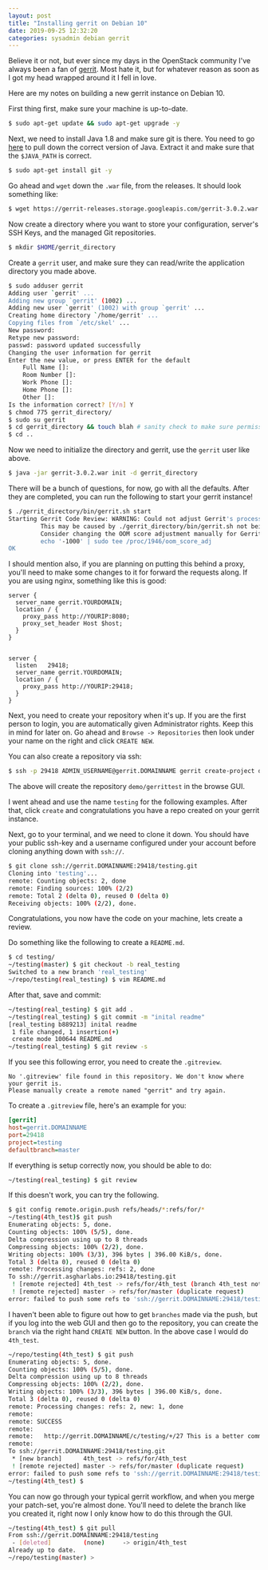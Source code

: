 ```yaml
---
layout: post
title: "Installing gerrit on Debian 10"
date: 2019-09-25 12:32:20
categories: sysadmin debian gerrit
---
```



Believe it or not, but ever since my days in the OpenStack community I've always
been a fan of [gerrit](https://www.gerritcodereview.com). Most hate it, but for
whatever reason as soon as I got my head wrapped around it I fell in love.

Here are my notes on building a new gerrit instance on Debian 10.

First thing first, make sure your machine is up-to-date.

```bash
$ sudo apt-get update && sudo apt-get upgrade -y
```

Next, we need to install Java 1.8 and make sure git is there. You need to go [here](http://www.oracle.com/technetwork/java/javase/downloads/index.html) to pull down the correct version of Java. Extract it
and make sure that the `$JAVA_PATH` is correct.

```bash
$ sudo apt-get install git -y
```

Go ahead and `wget` down the `.war` file, from the releases. It should look something like:

```bash
$ wget https://gerrit-releases.storage.googleapis.com/gerrit-3.0.2.war
```

Now create a directory where you want to store your configuration, server's SSH Keys, and
the managed Git repositories.

```bash
$ mkdir $HOME/gerrit_directory
```

Create a `gerrit` user, and make sure they can read/write the application directory you
made above.

```bash
$ sudo adduser gerrit
Adding user `gerrit' ...
Adding new group `gerrit' (1002) ...
Adding new user `gerrit' (1002) with group `gerrit' ...
Creating home directory `/home/gerrit' ...
Copying files from `/etc/skel' ...
New password:
Retype new password:
passwd: password updated successfully
Changing the user information for gerrit
Enter the new value, or press ENTER for the default
	Full Name []:
	Room Number []:
	Work Phone []:
	Home Phone []:
	Other []:
Is the information correct? [Y/n] Y
$ chmod 775 gerrit_directory/
$ sudo su gerrit
$ cd gerrit_directory && touch blah # sanity check to make sure permissions works
$ cd ..
```

Now we need to initialize the directory and gerrit, use the `gerrit` user like above.

```bash
$ java -jar gerrit-3.0.2.war init -d gerrit_directory
```

There will be a bunch of questions, for now, go with all the defaults.
After they are completed, you can run the following to start your gerrit instance!

```bash
$ ./gerrit_directory/bin/gerrit.sh start
Starting Gerrit Code Review: WARNING: Could not adjust Gerrit's process for the kernel's out-of-memory killer.
         This may be caused by ./gerrit_directory/bin/gerrit.sh not being run as root.
         Consider changing the OOM score adjustment manually for Gerrit's PID=1946 with e.g.:
         echo '-1000' | sudo tee /proc/1946/oom_score_adj
OK
```

I should mention also, if you are planning on putting this behind a proxy, you'll need
to make some changes to it for forward the requests along. If you are using nginx,
something like this is good:

```nginx
server {
  server_name gerrit.YOURDOMAIN;
  location / {
    proxy_pass http://YOURIP:8080;
    proxy_set_header Host $host;
  }
}


server {
  listen   29418;
  server_name gerrit.YOURDOMAIN;
  location / {
    proxy_pass http://YOURIP:29418;
  }
}
```

Next, you need to create your repository when it's up. If you are the first person to login,
you are automatically given Administrator rights. Keep this in mind for later on. Go ahead
and `Browse -> Repositories` then look under your name on the right and click `CREATE NEW`.

You can also create a repository via ssh:

```bash
$ ssh -p 29418 ADMIN_USERNAME@gerrit.DOMAINNAME gerrit create-project demo/gerrittest
```

The above will create the repository `demo/gerrittest` in the browse GUI.


I went ahead and use the name `testing` for the following examples. After that, click `create`
and congratulations you have a repo created on your gerrit instance.

Next, go to your terminal, and we need to clone it down. You should have your public ssh-key and
a username configured under your account before cloning anything down with `ssh://`.

```bash
$ git clone ssh://gerrit.DOMAINNAME:29418/testing.git
Cloning into 'testing'...
remote: Counting objects: 2, done
remote: Finding sources: 100% (2/2)
remote: Total 2 (delta 0), reused 0 (delta 0)
Receiving objects: 100% (2/2), done.
```

Congratulations, you now have the code on your machine, lets create a review.

Do something like the following to create a `README.md`.

```bash
$ cd testing/
~/testing(master) $ git checkout -b real_testing
Switched to a new branch 'real_testing'
~/repo/testing(real_testing) $ vim README.md
```

After that, save and commit:

```bash
~/testing(real_testing) $ git add .
~/testing(real_testing) $ git commit -m "inital readme"
[real_testing b889213] inital readme
 1 file changed, 1 insertion(+)
 create mode 100644 README.md
~/testing(real_testing) $ git review -s
```

If you see this following error, you need to create the `.gitreview`.

```
No '.gitreview' file found in this repository. We don't know where
your gerrit is.
Please manually create a remote named "gerrit" and try again.
```
To create a `.gitreview` file, here's an example for you:

```ini
[gerrit]
host=gerrit.DOMAINNAME
port=29418
project=testing
defaultbranch=master
```

If everything is setup correctly now, you should be able to do:

```bash
~/testing(real_testing) $ git review
```

If this doesn't work, you can try the following.

```bash
$ git config remote.origin.push refs/heads/*:refs/for/*
~/testing(4th_test)$ git push
Enumerating objects: 5, done.
Counting objects: 100% (5/5), done.
Delta compression using up to 8 threads
Compressing objects: 100% (2/2), done.
Writing objects: 100% (3/3), 396 bytes | 396.00 KiB/s, done.
Total 3 (delta 0), reused 0 (delta 0)
remote: Processing changes: refs: 2, done
To ssh://gerrit.asgharlabs.io:29418/testing.git
 ! [remote rejected] 4th_test -> refs/for/4th_test (branch 4th_test not found)
 ! [remote rejected] master -> refs/for/master (duplicate request)
error: failed to push some refs to 'ssh://gerrit.DOMAINNAME:29418/testing.git'
```

I haven't been able to figure out how to get `branches` made via the push, but if
you log into the web GUI and then go to the repository, you can create the `branch`
via the right hand `CREATE NEW` button. In the above case I would do `4th_test`.

```bash
~/repo/testing(4th_test) $ git push
Enumerating objects: 5, done.
Counting objects: 100% (5/5), done.
Delta compression using up to 8 threads
Compressing objects: 100% (2/2), done.
Writing objects: 100% (3/3), 396 bytes | 396.00 KiB/s, done.
Total 3 (delta 0), reused 0 (delta 0)
remote: Processing changes: refs: 2, new: 1, done
remote:
remote: SUCCESS
remote:
remote:   http://gerrit.DOMAINNAME/c/testing/+/27 This is a better commit message. [WIP] [NEW]
remote:
To ssh://gerrit.DOMAINNAME:29418/testing.git
 * [new branch]      4th_test -> refs/for/4th_test
 ! [remote rejected] master -> refs/for/master (duplicate request)
error: failed to push some refs to 'ssh://gerrit.DOMAINNAME:29418/testing.git'
~/testing(4th_test) $
```

You can now go through your typical gerrit workflow, and when you merge your patch-set, you're almost done.
You'll need to delete the branch like you created it, right now I only know how to do this through the GUI.

```bash
~/testing(4th_test) $ git pull
From ssh://gerrit.DOMAINNAME:29418/testing
 - [deleted]         (none)     -> origin/4th_test
Already up to date.
~/repo/testing(master) >
```
